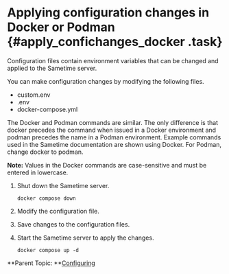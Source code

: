 # Applying configuration changes in Docker or Podman {#apply_confichanges_docker .task}

Configuration files contain environment variables that can be changed and applied to the Sametime server.

You can make configuration changes by modifying the following files.

-   custom.env
-   .env
-   docker-compose.yml

The Docker and Podman commands are similar. The only difference is that docker precedes the command when issued in a Docker environment and podman precedes the name in a Podman environment. Example commands used in the Sametime documentation are shown using Docker. For Podman, change docker to podman.

**Note:** Values in the Docker commands are case-sensitive and must be entered in lowercase.

1.  Shut down the Sametime server.

    ``` {#codeblock_rxs_k2h_15b}
    docker compose down
    
    ```

2.  Modify the configuration file.

3.  Save changes to the configuration files.

4.  Start the Sametime server to apply the changes.

    ``` {#codeblock_btc_lj4_k5b}
    docker compose up -d
    
    ```


**Parent Topic:  **[Configuring](configuring.md)

